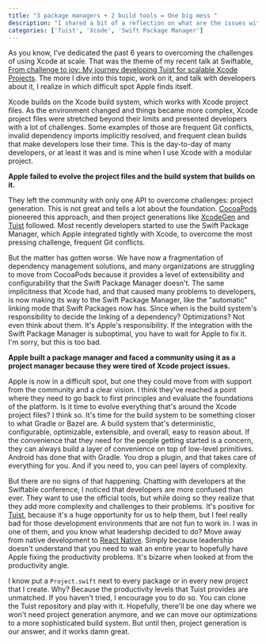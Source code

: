 ```yaml
---
title: "3 package managers + 2 build tools = One big mess "
description: "I shared a bit of a reflection on what are the issues with current Apple's tooling touching on some of the points that I presented in my Swiftable 2023 talk."
categories: ['Tuist', 'Xcode', 'Swift Package Manager']
---
```


As you know,
I've dedicated the past 6 years to overcoming the challenges of using Xcode at scale.
That was the theme of my recent talk at Swiftable, [From challenge to joy: My journey developing Tuist for scalable Xcode Projects](https://speakerdeck.com/pepibumur/from-challenge-to-joy-my-journey-developing-tuist-for-scalable-xcode-projects).
The more I dive into this topic,
work on it,
and talk with developers about it,
I realize in which difficult spot Apple finds itself.

Xcode builds on the Xcode build system, which works with Xcode project files.
As the environment changed and things became more complex,
Xcode project files were stretched beyond their limits and presented developers with a lot of challenges.
Some examples of those are frequent Git conflicts,
invalid dependency imports implicitly resolved, and frequent clean builds that make developers lose their time.
This is the day-to-day of many developers,
or at least it was and is mine when I use Xcode with a modular project.

**Apple failed to evolve the project files and the build system that builds on it.**

They left the community with only one API to overcome challenges:
project generation.
This is not great and tells a lot about the foundation.
[CocoaPods](https://cocoapods.org) pioneered this approach,
and then project generations like [XcodeGen](https://github.com/yonaskolb/XcodeGen) and [Tuist](https://tuist.io) followed.
Most recently developers started to use the Swift Package Manager,
which Apple integrated tightly with Xcode,
to overcome the most pressing challenge,
frequent Git conflicts.

But the matter has gotten worse.
We have now a fragmentation of dependency management solutions,
and many organizations are struggling to move from CocoaPods because it provides a level of extensibility and configurability that the Swift Package Manager doesn't.
The same implicitness that Xcode had,
and that caused many problems to developers,
is now making its way to the Swift Package Manager,
like the "automatic" linking mode that Swift Packages now has.
Since when is the build system's responsibility to decide the linking of a dependency?
Optimizations?
Not even think about them.
It's Apple's responsibility.
If the integration with the Swift Package Manager is suboptimal,
you have to wait for Apple to fix it.
I'm sorry, but this is too bad.

**Apple built a package manager and faced a community using it as a project manager because they were tired of Xcode project issues.**

Apple is now in a difficult spot,
but one they could move from with support from the community and a clear vision.
I think they've reached a point where they need to go back to first principles and evaluate the foundations of the platform.
Is it time to evolve everything that's around the Xcode project files?
I think so.
It's time for the build system to be something closer to what Gradle or Bazel are.
A build system that's deterministic, configurable, optimizable, extensible, and overall, easy to reason about.
If the convenience that they need for the people getting started is a concern,
they can always build a layer of convenience on top of low-level primitives.
Android has done that with Gradle.
You drop a plugin, and that takes care of everything for you.
And if you need to,
you can peel layers of complexity.

But there are no signs of that happening.
Chatting with developers at the Swiftable conference,
I noticed that developers are more confused than ever.
They want to use the official tools,
but while doing so they realize that they add more complexity and challenges to their problems.
It's positive for [Tuist](https://tuist.io),
because it's a huge opportunity for us to help them,
but I feel really bad for those development environments that are not fun to work in.
I was in one of them,
and you know what leadership decided to do?
Move away from native development to [React Native](https://reactnative.dev).
Simply because leadership doesn't understand that you need to wait an entire year to hopefully have Apple fixing the productivity problems.
It's bizarre when looked at from the productivity angle.

I know put a `Project.swift` next to every package or in every new project that I create.
Why?
Because the productivity levels that Tuist provides are unmatched.
If you haven't tried,
I encourage you to do so.
You can clone the Tuist repository and play with it.
Hopefully,
there'll be one day where we won't need project generation anymore,
and we can move our optimizations to a more sophisticated build system.
But until then,
project generation is our answer, and it works damn great.

